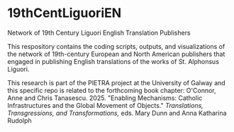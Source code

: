 # 19thCentLiguoriEN
Network of 19th Century Liguori English Translation Publishers

This respository contains the coding scripts, outputs, and visualizations of the network of 19th-century European and North American publishers that engaged in publishing English translations of the works of St. Alphonsus Liguori.

This research is part of the PIETRA project at the University of Galway and this specific repo is related to the forthcoming book chapter:
O'Connor, Anne and Chris Tanasescu. 2025. "Enabling Mechanisms: Catholic Infrastructures and the Global Movement of Objects." _Translations, Transgressions, and Transformations,_ eds. Mary Dunn and Anna Katharina Rudolph  
